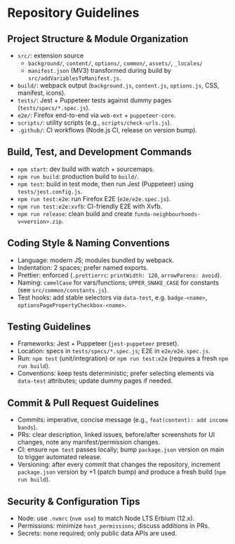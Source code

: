 # Repository Guidelines

## Project Structure & Module Organization
- `src/`: extension source
  - `background/`, `content/`, `options/`, `common/`, `assets/`, `_locales/`
  - `manifest.json` (MV3) transformed during build by `src/addVariablesToManifest.js`.
- `build/`: webpack output (`background.js`, `content.js`, `options.js`, CSS, manifest, icons).
- `tests/`: Jest + Puppeteer tests against dummy pages (`tests/specs/*.spec.js`).
- `e2e/`: Firefox end-to-end via `web-ext` + `puppeteer-core`.
- `scripts/`: utility scripts (e.g., `scripts/check-urls.js`).
- `.github/`: CI workflows (Node.js CI, release on version bump).

## Build, Test, and Development Commands
- `npm start`: dev build with watch + sourcemaps.
- `npm run build`: production build to `build/`.
- `npm test`: build in test mode, then run Jest (Puppeteer) using `tests/jest.config.js`.
- `npm run test:e2e`: run Firefox E2E (`e2e/e2e.spec.js`).
- `npm run test:e2e:xvfb`: CI-friendly E2E with Xvfb.
- `npm run release`: clean build and create `funda-neighbourhoods-v<version>.zip`.

## Coding Style & Naming Conventions
- Language: modern JS; modules bundled by webpack.
- Indentation: 2 spaces; prefer named exports.
- Prettier: enforced (`.prettierrc`: `printWidth: 120`, `arrowParens: avoid`).
- Naming: `camelCase` for vars/functions; `UPPER_SNAKE_CASE` for constants (see `src/common/constants.js`).
- Test hooks: add stable selectors via `data-test`, e.g. `badge-<name>`, `optionsPagePropertyCheckbox-<name>`.

## Testing Guidelines
- Frameworks: Jest + Puppeteer (`jest-puppeteer` preset).
- Location: specs in `tests/specs/*.spec.js`; E2E in `e2e/e2e.spec.js`.
- Run: `npm test` (unit/integration) or `npm run test:e2e` (requires a fresh `npm run build`).
- Conventions: keep tests deterministic; prefer selecting elements via `data-test` attributes; update dummy pages if needed.

## Commit & Pull Request Guidelines
- Commits: imperative, concise message (e.g., `feat(content): add income bands`).
- PRs: clear description, linked issues, before/after screenshots for UI changes, note any manifest/permission changes.
- CI: ensure `npm test` passes locally; bump `package.json` version on main to trigger automated release.
- Versioning: after every commit that changes the repository, increment `package.json` version by +1 (patch bump) and produce a fresh build (`npm run build`).

## Security & Configuration Tips
- Node: use `.nvmrc` (`nvm use`) to match Node LTS Erbium (12.x).
- Permissions: minimize `host_permissions`; discuss additions in PRs.
- Secrets: none required; only public data APIs are used.
